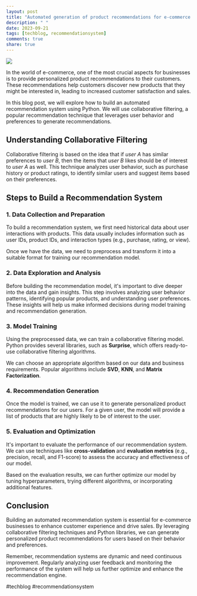 ```yaml
---
layout: post
title: "Automated generation of product recommendations for e-commerce using Python"
description: " "
date: 2023-09-21
tags: [techblog, recommendationsystem]
comments: true
share: true
---
```


![](https://example.com/recommendation_system.png)

In the world of e-commerce, one of the most crucial aspects for businesses is to provide personalized product recommendations to their customers. These recommendations help customers discover new products that they might be interested in, leading to increased customer satisfaction and sales.

In this blog post, we will explore how to build an automated recommendation system using Python. We will use collaborative filtering, a popular recommendation technique that leverages user behavior and preferences to generate recommendations.

## Understanding Collaborative Filtering

Collaborative filtering is based on the idea that if *user A* has similar preferences to *user B*, then the items that *user B* likes should be of interest to *user A* as well. This technique analyzes user behavior, such as purchase history or product ratings, to identify similar users and suggest items based on their preferences.

## Steps to Build a Recommendation System

### 1. Data Collection and Preparation

To build a recommendation system, we first need historical data about user interactions with products. This data usually includes information such as user IDs, product IDs, and interaction types (e.g., purchase, rating, or view).

Once we have the data, we need to preprocess and transform it into a suitable format for training our recommendation model.

### 2. Data Exploration and Analysis

Before building the recommendation model, it's important to dive deeper into the data and gain insights. This step involves analyzing user behavior patterns, identifying popular products, and understanding user preferences. These insights will help us make informed decisions during model training and recommendation generation.

### 3. Model Training

Using the preprocessed data, we can train a collaborative filtering model. Python provides several libraries, such as **Surprise**, which offers ready-to-use collaborative filtering algorithms.

We can choose an appropriate algorithm based on our data and business requirements. Popular algorithms include **SVD**, **KNN**, and **Matrix Factorization**.

### 4. Recommendation Generation

Once the model is trained, we can use it to generate personalized product recommendations for our users. For a given user, the model will provide a list of products that are highly likely to be of interest to the user.

### 5. Evaluation and Optimization

It's important to evaluate the performance of our recommendation system. We can use techniques like **cross-validation** and **evaluation metrics** (e.g., precision, recall, and F1-score) to assess the accuracy and effectiveness of our model.

Based on the evaluation results, we can further optimize our model by tuning hyperparameters, trying different algorithms, or incorporating additional features.

## Conclusion

Building an automated recommendation system is essential for e-commerce businesses to enhance customer experience and drive sales. By leveraging collaborative filtering techniques and Python libraries, we can generate personalized product recommendations for users based on their behavior and preferences.

Remember, recommendation systems are dynamic and need continuous improvement. Regularly analyzing user feedback and monitoring the performance of the system will help us further optimize and enhance the recommendation engine.

#techblog #recommendationsystem